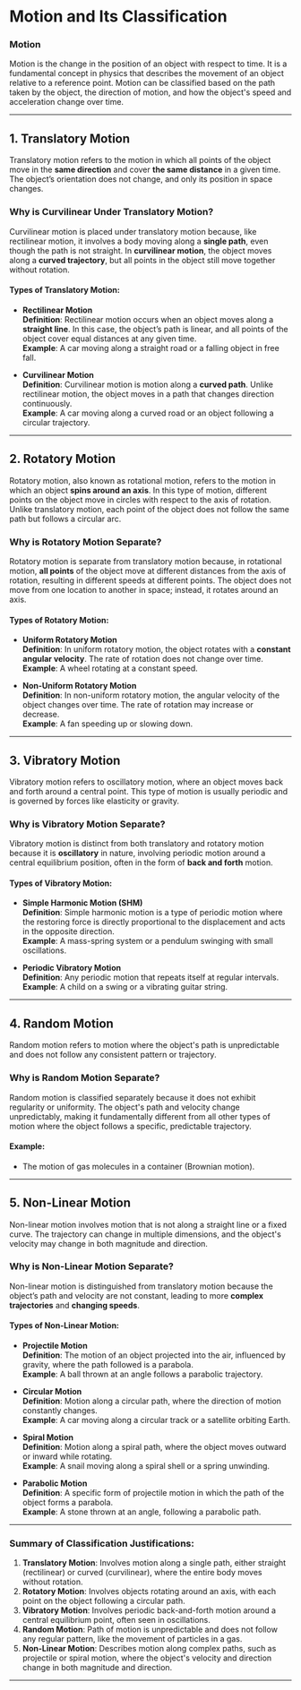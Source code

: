 # Motion and Its Classification

### **Motion**
Motion is the change in the position of an object with respect to time. It is a fundamental concept in physics that describes the movement of an object relative to a reference point. Motion can be classified based on the path taken by the object, the direction of motion, and how the object's speed and acceleration change over time.

---

## 1. **Translatory Motion**
Translatory motion refers to the motion in which all points of the object move in the **same direction** and cover **the same distance** in a given time. The object’s orientation does not change, and only its position in space changes.

### **Why is Curvilinear Under Translatory Motion?**
Curvilinear motion is placed under translatory motion because, like rectilinear motion, it involves a body moving along a **single path**, even though the path is not straight. In **curvilinear motion**, the object moves along a **curved trajectory**, but all points in the object still move together without rotation.

#### **Types of Translatory Motion:**

- **Rectilinear Motion**  
  **Definition**: Rectilinear motion occurs when an object moves along a **straight line**. In this case, the object’s path is linear, and all points of the object cover equal distances at any given time.  
  **Example**: A car moving along a straight road or a falling object in free fall.

- **Curvilinear Motion**  
  **Definition**: Curvilinear motion is motion along a **curved path**. Unlike rectilinear motion, the object moves in a path that changes direction continuously.  
  **Example**: A car moving along a curved road or an object following a circular trajectory.

---

## 2. **Rotatory Motion**
Rotatory motion, also known as rotational motion, refers to the motion in which an object **spins around an axis**. In this type of motion, different points on the object move in circles with respect to the axis of rotation. Unlike translatory motion, each point of the object does not follow the same path but follows a circular arc.

### **Why is Rotatory Motion Separate?**
Rotatory motion is separate from translatory motion because, in rotational motion, **all points** of the object move at different distances from the axis of rotation, resulting in different speeds at different points. The object does not move from one location to another in space; instead, it rotates around an axis.

#### **Types of Rotatory Motion:**

- **Uniform Rotatory Motion**  
  **Definition**: In uniform rotatory motion, the object rotates with a **constant angular velocity**. The rate of rotation does not change over time.  
  **Example**: A wheel rotating at a constant speed.

- **Non-Uniform Rotatory Motion**  
  **Definition**: In non-uniform rotatory motion, the angular velocity of the object changes over time. The rate of rotation may increase or decrease.  
  **Example**: A fan speeding up or slowing down.

---

## 3. **Vibratory Motion**
Vibratory motion refers to oscillatory motion, where an object moves back and forth around a central point. This type of motion is usually periodic and is governed by forces like elasticity or gravity.

### **Why is Vibratory Motion Separate?**
Vibratory motion is distinct from both translatory and rotatory motion because it is **oscillatory** in nature, involving periodic motion around a central equilibrium position, often in the form of **back and forth** motion. 

#### **Types of Vibratory Motion:**

- **Simple Harmonic Motion (SHM)**  
  **Definition**: Simple harmonic motion is a type of periodic motion where the restoring force is directly proportional to the displacement and acts in the opposite direction.  
  **Example**: A mass-spring system or a pendulum swinging with small oscillations.

- **Periodic Vibratory Motion**  
  **Definition**: Any periodic motion that repeats itself at regular intervals.  
  **Example**: A child on a swing or a vibrating guitar string.

---

## 4. **Random Motion**
Random motion refers to motion where the object's path is unpredictable and does not follow any consistent pattern or trajectory.

### **Why is Random Motion Separate?**
Random motion is classified separately because it does not exhibit regularity or uniformity. The object's path and velocity change unpredictably, making it fundamentally different from all other types of motion where the object follows a specific, predictable trajectory.

#### **Example**:  
- The motion of gas molecules in a container (Brownian motion).

---

## 5. **Non-Linear Motion**
Non-linear motion involves motion that is not along a straight line or a fixed curve. The trajectory can change in multiple dimensions, and the object's velocity may change in both magnitude and direction.

### **Why is Non-Linear Motion Separate?**
Non-linear motion is distinguished from translatory motion because the object’s path and velocity are not constant, leading to more **complex trajectories** and **changing speeds**. 

#### **Types of Non-Linear Motion:**

- **Projectile Motion**  
  **Definition**: The motion of an object projected into the air, influenced by gravity, where the path followed is a parabola.  
  **Example**: A ball thrown at an angle follows a parabolic trajectory.

- **Circular Motion**  
  **Definition**: Motion along a circular path, where the direction of motion constantly changes.  
  **Example**: A car moving along a circular track or a satellite orbiting Earth.

- **Spiral Motion**  
  **Definition**: Motion along a spiral path, where the object moves outward or inward while rotating.  
  **Example**: A snail moving along a spiral shell or a spring unwinding.

- **Parabolic Motion**  
  **Definition**: A specific form of projectile motion in which the path of the object forms a parabola.  
  **Example**: A stone thrown at an angle, following a parabolic path.

---

### **Summary of Classification Justifications:**

1. **Translatory Motion**: Involves motion along a single path, either straight (rectilinear) or curved (curvilinear), where the entire body moves without rotation.
2. **Rotatory Motion**: Involves objects rotating around an axis, with each point on the object following a circular path.
3. **Vibratory Motion**: Involves periodic back-and-forth motion around a central equilibrium point, often seen in oscillations.
4. **Random Motion**: Path of motion is unpredictable and does not follow any regular pattern, like the movement of particles in a gas.
5. **Non-Linear Motion**: Describes motion along complex paths, such as projectile or spiral motion, where the object's velocity and direction change in both magnitude and direction.

---


